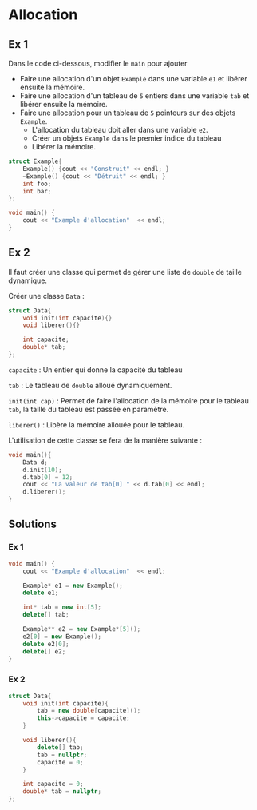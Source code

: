 # Allocation

## Ex 1

Dans le code ci-dessous, modifier le `main` pour ajouter
- Faire une allocation d'un objet `Example` dans une variable `e1` et libérer ensuite la mémoire.
- Faire une allocation d'un tableau de `5` entiers dans une variable `tab` et libérer ensuite la mémoire.
- Faire une allocation pour un tableau de `5` pointeurs sur des objets `Example`.
  - L'allocation du tableau doit aller dans une variable `e2`.
  - Créer un objets `Example` dans le premier indice du tableau
  - Libérer la mémoire.

```CPP
struct Example{
    Example() {cout << "Construit" << endl; }
    ~Example() {cout << "Détruit" << endl; }
    int foo;
    int bar;
};

void main() {
    cout << "Example d'allocation"  << endl;
}
```

## Ex 2
Il faut créer une classe qui permet de gérer une liste de `double` de taille dynamique.

Créer une classe `Data` :

```CPP
struct Data{
    void init(int capacite){}
    void liberer(){}

    int capacite;
    double* tab;
};
```

`capacite`
: Un entier qui donne la capacité du tableau

`tab`
: Le tableau de `double` alloué dynamiquement.

`init(int cap)`
: Permet de faire l'allocation de la mémoire pour le tableau `tab`, la taille du tableau est passée en paramètre.

`liberer()`
: Libère la mémoire allouée pour le tableau.

L'utilisation de cette classe se fera de la manière suivante :

```CPP
void main(){
    Data d;
    d.init(10);
    d.tab[0] = 12;
    cout << "La valeur de tab[0] " << d.tab[0] << endl;
    d.liberer();
}
```


## Solutions

### Ex 1
```CPP
void main() {
    cout << "Example d'allocation"  << endl;

    Example* e1 = new Example();
    delete e1; 

    int* tab = new int[5];
    delete[] tab; 

    Example** e2 = new Example*[5]();
    e2[0] = new Example();
    delete e2[0];
    delete[] e2;
}
```

### Ex 2
```CPP
struct Data{
    void init(int capacite){
        tab = new double[capacite]();
        this->capacite = capacite;
    }

    void liberer(){
        delete[] tab;
        tab = nullptr;
        capacite = 0;
    }

    int capacite = 0;
    double* tab = nullptr;
};
```

